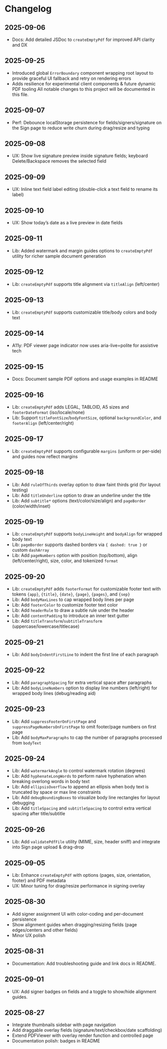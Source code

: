 # Changelog

## 2025-09-06

- Docs: Add detailed JSDoc to `createEmptyPdf` for improved API clarity and DX

## 2025-09-25

- Introduced global `ErrorBoundary` component wrapping root layout to provide graceful UI fallback and retry on rendering errors
- Adds resilience for experimental client components & future dynamic PDF tooling
  All notable changes to this project will be documented in this file.

## 2025-09-07

- Perf: Debounce localStorage persistence for fields/signers/signature on the Sign page to reduce write churn during drag/resize and typing

## 2025-09-08

- UX: Show live signature preview inside signature fields; keyboard Delete/Backspace removes the selected field

## 2025-09-09

- UX: Inline text field label editing (double-click a text field to rename its label)

## 2025-09-10

- UX: Show today’s date as a live preview in date fields

## 2025-09-11

- Lib: Added watermark and margin guides options to `createEmptyPdf` utility for richer sample document generation

## 2025-09-12

- Lib: `createEmptyPdf` supports title alignment via `titleAlign` (left/center)

## 2025-09-13

- Lib: `createEmptyPdf` supports customizable title/body colors and body text

## 2025-09-14

- A11y: PDF viewer page indicator now uses aria-live=polite for assistive tech

## 2025-09-15

- Docs: Document sample PDF options and usage examples in README

## 2025-09-16

- Lib: `createEmptyPdf` adds LEGAL, TABLOID, A5 sizes and `footerDateFormat` (iso/locale/none)
- Lib: Support `titleFontSize`/`bodyFontSize`, optional `backgroundColor`, and `footerAlign` (left/center/right)

## 2025-09-17

- Lib: `createEmptyPdf` supports configurable `margins` (uniform or per-side) and guides now reflect margins

## 2025-09-18

- Lib: Add `ruleOfThirds` overlay option to draw faint thirds grid (for layout testing)
- Lib: Add `titleUnderline` option to draw an underline under the title
- Lib: Add `subtitle*` options (text/color/size/align) and `pageBorder` (color/width/inset)

## 2025-09-19

- Lib: `createEmptyPdf` supports `bodyLineHeight` and `bodyAlign` for wrapped body text
- Lib: `pageBorder` supports dashed borders via `{ dashed: true }` or custom `dashArray`
- Lib: Add `pageNumbers` option with position (top/bottom), align (left/center/right), size, color, and tokenized `format`

## 2025-09-20

- Lib: `createEmptyPdf` adds `footerFormat` for customizable footer text with tokens `{app}`, `{title}`, `{date}`, `{page}`, `{pages}`, and `{sep}`
- Lib: Add `bodyMaxLines` to cap wrapped body lines per page
- Lib: Add `footerColor` to customize footer text color
- Lib: Add `headerRule` to draw a subtle rule under the header
- Lib: Add `contentPadding` to introduce an inner text gutter
- Lib: Add `titleTransform`/`subtitleTransform` (uppercase/lowercase/titlecase)

## 2025-09-21

- Lib: Add `bodyIndentFirstLine` to indent the first line of each paragraph

## 2025-09-22

- Lib: Add `paragraphSpacing` for extra vertical space after paragraphs
- Lib: Add `bodyLineNumbers` option to display line numbers (left/right) for wrapped body lines (debug/reading aid)

## 2025-09-23

- Lib: Add `suppressFooterOnFirstPage` and `suppressPageNumbersOnFirstPage` to omit footer/page numbers on first page
- Lib: Add `bodyMaxParagraphs` to cap the number of paragraphs processed from `bodyText`

## 2025-09-24

- Lib: Add `watermarkAngle` to control watermark rotation (degrees)
- Lib: Add `hyphenateLongWords` to perform naive hyphenation when breaking overlong words in body text
- Lib: Add `ellipsisOverflow` to append an ellipsis when body text is truncated by space or max line constraints
- Lib: Add `debugBoundingBoxes` to visualize body line rectangles for layout debugging
- Lib: Add `titleSpacing` and `subtitleSpacing` to control extra vertical spacing after title/subtitle

## 2025-09-26

- Lib: Add `validatePdfFile` utility (MIME, size, header sniff) and integrate into Sign page upload & drag-drop

## 2025-09-05

- Lib: Enhance `createEmptyPdf` with options (pages, size, orientation, footer) and PDF metadata
- UX: Minor tuning for drag/resize performance in signing overlay

## 2025-08-30

- Add signer assignment UI with color-coding and per-document persistence
- Show alignment guides when dragging/resizing fields (page edges/centers and other fields)
- Minor UX polish

## 2025-08-31

- Documentation: Add troubleshooting guide and link docs in README.

## 2025-09-01

- UX: Add signer badges on fields and a toggle to show/hide alignment guides.

## 2025-08-27

- Integrate thumbnails sidebar with page navigation
- Add draggable overlay fields (signature/text/checkbox/date scaffolding)
- Extend PDFViewer with overlay render function and controlled page
- Documentation polish: badges in README
